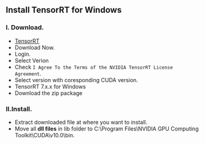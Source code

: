 ## Install TensorRT for Windows

### I. Download.

- [TensorRT](https://developer.nvidia.com/tensorrt-getting-started)
- Download Now.
- Login.
- Select Verion
- Check `I Agree To the Terms of the NVIDIA TensorRT License Agreement`.
- Select version with coresponding CUDA version.
- TensorRT 7.x.x for Windows
- Download the zip package

### II.Install.

- Extract downloaded file at where you want to install.
- Move all **dll files** in lib folder to C:\Program Files\NVIDIA GPU Computing Toolkit\CUDA\v10.0\bin\.
